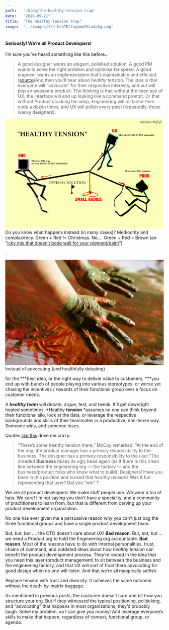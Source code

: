 ```yaml
---
path:	"/blog/the-healthy-tension-trap"
date:	"2016-09-21"
title:	"The Healthy Tension Trap"
image:	"../images/1*e-hzbTBlfuymmmZKioAaSg.png"
---
```


#### Seriously! We’re all Product Developers!

I’m sure you’ve heard something like this before…


> A good designer wants an elegant, polished solution. A good PM wants to solve the right problem and optimise for speed. A good engineer wants an implementation that’s maintainable and efficient. ([source](https://blog.intercom.com/healthy-tension-in-product-teams/))And then you’ll hear about *healthy tension*. The idea is that everyone will “advocate” for their respective interests, and out will pop an awesome product. The thinking is that without the keen eye of UX, the interface will end up looking like a command prompt. Or that without Product cracking the whip, Engineering will re-factor their code a dozen times, and UX will polish every pixel (repeatedly, those wacky designers).

![](../images/1*e-hzbTBlfuymmmZKioAaSg.png)Do you know what happens instead (in many cases)? Mediocrity and complacency. Green + Red != Christmas. No…. Green + Red = Brown (an “[icky mix that doesn’t bode well for your pigment/paint](https://www.quora.com/What-color-does-green-and-red-make)”)

.

![](../images/1*rZDosDyq2H9xMr9ZB-aXwg.png)Instead of advocating (and healthfully debating)

 for the ***best idea, or the right way to deliver value to customers, ***you end up with bunch of people playing into various stereotypes, or worse yet chasing the incentives / rewards of their functional group over a focus on customer needs.

A ***healthy team*** will debate, argue, test, and tweak. It’ll get downright heated sometimes. *Healthy ****tension**** *assumes no one can think beyond their functional silo, look at the data, or leverage the respective backgrounds and skills of their teammates in a productive, non-tense way. Someone wins, and someone loses.

Quotes [like this](http://www.zdnet.com/article/engineering-design-need-to-go-hand-in-hand-for-enterprise-software-execs/) drive me crazy:


> “There’s some healthy tension there,” McCoy remarked. “At the end of the day, the product manager has a primary responsibility to the business. The designer has a primary responsibility to the user.”The dreaded **Business** raises its ugly head again (as if there is this clean line between the engineering org — the factory — and the business/product folks who know what to build). Designers! Have you been in this position and rocked that *healthy tension*? Was it fun representing that user? Did you “win” ?

We are all product developers! We make stuff people use. We wear a ton of hats. We care! I’m not saying you don’t have a speciality, and a community of practitioners to learn from, but that is different from carving up your product development organization.

No one has ever given me a persuasive reason why you can’t just bag the three functional groups and have a single product development team.

But, but, but …. the CTO doesn’t care about UX! **Bad reason**. But, but, but … we need a Product org to hold the Engineering org accountable. **Bad reason**. Most of the reasons have to do with internal personalities, trust, chains of command, and outdated ideas about how *healthy tension* can benefit the product development process. They’re rooted in the idea that you need this layer (product management) to sit between the business and the engineering factory, and that UX will sort of float there advocating for good design when no one will listen. And that we’re all myopically selfish.

Replace tension with trust and diversity. It achieves the same outcome without the death-by-matrix baggage.

As mentioned in previous posts, the customer doesn’t care one bit how you structure your org. But if they witnessed the typical positioning, politicking, and “advocating” that happens in most organizations, they’d probably laugh. Solve my problem, so I can give you money! And leverage everyone’s skills to make that happen, regardless of context, functional group, or agenda.

